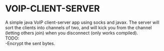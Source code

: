# VOIP-CLIENT-SERVER
A simple java VoIP client-server app using socks and javax.
The server will sort the clients into channels of two, and will kick you from the channel (letting others join) when you disconnect (only works compiled).
<br>
TODO:
<br>
  -Encrypt the sent bytes.

